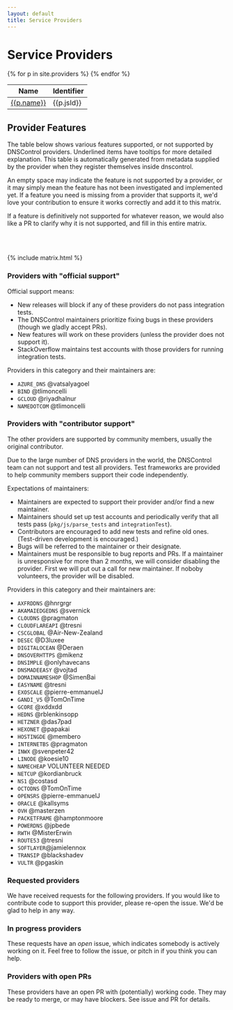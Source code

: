 ```yaml
---
layout: default
title: Service Providers
---
```

<h1> Service Providers </h1>

<table class='table table-bordered'>
  <thead>
    <th>Name</th>
    <th>Identifier</th>
  </thead>
{% for p in site.providers %}
<tr>
  <td><a href=".{{p.id}}">{{p.name}}</a></td>
  <td>{{p.jsId}}</td>
</tr>
{% endfor %}
</table>

<a name="features"></a>
<h2> Provider Features </h2>

<p>The table below shows various features supported, or not supported by DNSControl providers.
  Underlined items have tooltips for more detailed explanation. This table is automatically generated
  from metadata supplied by the provider when they register themselves inside dnscontrol.
</p>
<p>
  An empty space may indicate the feature is not supported by a provider, or it may simply mean
  the feature has not been investigated and implemented yet. If a feature you need is missing from
  a provider that supports it, we'd love your contribution to ensure it works correctly and add it to this matrix.
</p>
<p>If a feature is definitively not supported for whatever reason, we would also like a PR to clarify why it is not supported, and fill in this entire matrix.</p>
<br/>
<br/>

{% include matrix.html %}


### Providers with "official support"

Official support means:

* New releases will block if any of these providers do not pass integration tests.
* The DNSControl maintainers prioritize fixing bugs in these providers (though we gladly accept PRs).
* New features will work on these providers (unless the provider does not support it).
* StackOverflow maintains test accounts with those providers for running integration tests.

Providers in this category and their maintainers are:

* `AZURE_DNS` @vatsalyagoel
* `BIND` @tlimoncelli
* `GCLOUD` @riyadhalnur
* `NAMEDOTCOM` @tlimoncelli

### Providers with "contributor support"

The other providers are supported by community members, usually the
original contributor.

Due to the large number of DNS providers in the world, the DNSControl
team can not support and test all providers.  Test frameworks are
provided to help community members support their code independently.

Expectations of maintainers:

* Maintainers are expected to support their provider and/or find a new maintainer.
* Maintainers should set up test accounts and periodically verify that all tests pass (`pkg/js/parse_tests` and `integrationTest`).
* Contributors are encouraged to add new tests and refine old ones. (Test-driven development is encouraged.)
* Bugs will be referred to the maintainer or their designate.
* Maintainers must be responsible to bug reports and PRs.  If a maintainer is unresponsive for more than 2 months, we will consider disabling the provider.  First we will put out a call for new maintainer. If noboby volunteers, the provider will be disabled.

Providers in this category and their maintainers are:

* `AXFRDDNS` @hnrgrgr
* `AKAMAIEDGEDNS` @svernick
* `CLOUDNS` @pragmaton
* `CLOUDFLAREAPI` @tresni
* `CSCGLOBAL` @Air-New-Zealand
* `DESEC` @D3luxee
* `DIGITALOCEAN` @Deraen
* `DNSOVERHTTPS` @mikenz
* `DNSIMPLE` @onlyhavecans
* `DNSMADEEASY` @vojtad
* `DOMAINNAMESHOP` @SimenBai
* `EASYNAME` @tresni
* `EXOSCALE` @pierre-emmanuelJ
* `GANDI_V5` @TomOnTime
* `GCORE` @xddxdd
* `HEDNS` @rblenkinsopp
* `HETZNER` @das7pad
* `HEXONET` @papakai
* `HOSTINGDE` @membero
* `INTERNETBS` @pragmaton
* `INWX` @svenpeter42
* `LINODE` @koesie10
* `NAMECHEAP` VOLUNTEER NEEDED
* `NETCUP` @kordianbruck
* `NS1` @costasd
* `OCTODNS` @TomOnTime
* `OPENSRS` @pierre-emmanuelJ
* `ORACLE` @kallsyms
* `OVH` @masterzen
* `PACKETFRAME` @hamptonmoore
* `POWERDNS` @jpbede
* `RWTH` @MisterErwin
* `ROUTE53` @tresni
* `SOFTLAYER`@jamielennox
* `TRANSIP` @blackshadev
* `VULTR` @pgaskin

### Requested providers

We have received requests for the following providers. If you would like to contribute
code to support this provider, please re-open the issue. We'd be glad to help in any way.

<ul id='requests'>

</ul>

### In progress providers

These requests have an *open* issue, which indicates somebody is actively working on it. Feel free to follow the issue, or pitch in if you think you can help.

<ul id='inprog'>
</ul>

### Providers with open PRs

These providers have an open PR with (potentially) working code. They may be ready to merge, or may have blockers. See issue and PR for details.

<ul id='haspr'>
</ul>

<script>
$(function() {
  $.get("https://api.github.com/repos/StackExchange/dnscontrol/issues?state=all&labels=provider-request&direction=asc")
  .done(function(data) {
    for(var i of data) {
      var el = $(`<li><a href='${i.html_url}'>${i.title}</a> (#${i.number})</li>`);
      var target = $("#requests");
      if (i.state == "open") {
        target = $("#inprog");
        for(var l of i.labels) {
          if (l.name == "has-pr")
            target = $("#haspr");
        }
      }
      target.append(el);
    }
  })
  .fail(function(err){
    console.log("???", err)
  });
});
</script>

